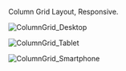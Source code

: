 Column Grid Layout, Responsive.

![ColumnGrid_Desktop](https://user-images.githubusercontent.com/75909425/210667620-2ee1441b-caab-40fa-9f55-56f934156b01.png)

![ColumnGrid_Tablet](https://user-images.githubusercontent.com/75909425/210667799-933cc845-3746-4b8d-b704-875430d640e9.png)

![ColumnGrid_Smartphone](https://user-images.githubusercontent.com/75909425/210667793-7d7c28d8-28da-4b54-a260-8854554a3ef4.png)
